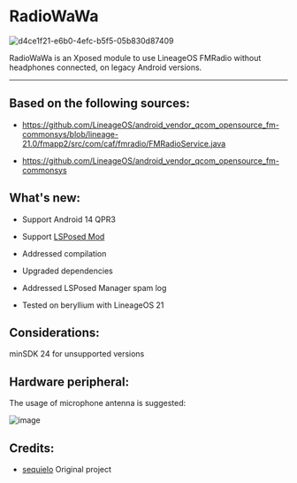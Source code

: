 # RadioWaWa
![d4ce1f21-e6b0-4efc-b5f5-05b830d87409](https://github.com/chaoscalm/RadioWaWa/assets/7214961/3d9c820e-0ad0-427d-a738-5744e04a5848)

RadioWaWa is an Xposed module to use LineageOS FMRadio without headphones connected, on legacy Android versions.

---

## **Based on the following sources:**

- https://github.com/LineageOS/android_vendor_qcom_opensource_fm-commonsys/blob/lineage-21.0/fmapp2/src/com/caf/fmradio/FMRadioService.java
  
- https://github.com/LineageOS/android_vendor_qcom_opensource_fm-commonsys

## What's new:

* Support Android 14 QPR3

* Support [LSPosed Mod](https://github.com/mywalkb/LSPosed_mod)

* Addressed compilation

* Upgraded dependencies

* Addressed LSPosed Manager spam log

* Tested on beryllium with LineageOS 21

## Considerations:

minSDK 24 for unsupported versions

## Hardware peripheral:

The usage of microphone antenna is suggested:

![image](https://user-images.githubusercontent.com/7214961/173235387-505979da-d92d-4356-b090-e37e265ffba3.png)

## Credits:

* [sequielo](https://github.com/sequielo/LFRWH) Original project
